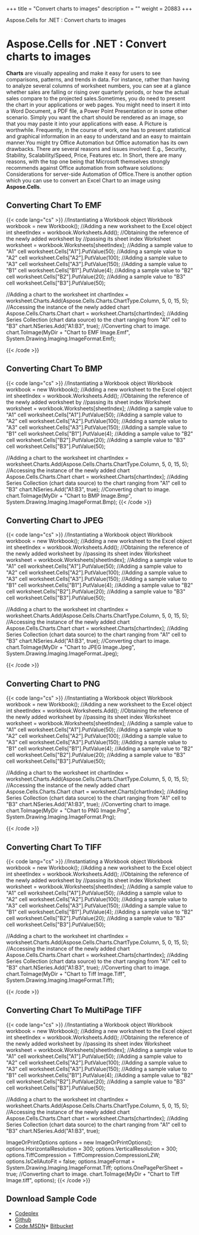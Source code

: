 +++
title = "Convert charts to images" 
description = "" 
weight = 20883 
+++

Aspose.Cells for .NET : Convert charts to images  

# Aspose.Cells for .NET : Convert charts to images


**Charts** are visually appealing and make it easy for users to see comparisons, patterns, and trends in data. For instance, rather than having to analyze several columns of worksheet numbers, you can see at a glance whether sales are falling or rising over quarterly periods, or how the actual sales compare to the projected sales.Sometimes, you do need to present the chart in your applications or web pages. You might need to insert it into a Word Document, a PDF file, a Power Point Presentation or in some other scenario. Simply you want the chart should be rendered as an image, so that you may paste it into your applications with ease. A Picture is worthwhile. Frequently, in the course of work, one has to present statistical and graphical information in an easy to understand and an easy to maintain manner.You might try Office Automation but Office automation has its own drawbacks. There are several reasons and issues involved: E.g., Security, Stability, Scalability/Speed, Price, Features etc. In Short, there are many reasons, with the top one being that Microsoft themselves strongly recommends against Office automation from software solutions: Considerations for server-side Automation of Office.There is another option which you can use to convert an Excel Chart to an image using **Aspose.Cells**.

## Converting Chart To EMF

{{< code lang="cs" >}}
//Instantiating a Workbook object
Workbook workbook = new Workbook();
//Adding a new worksheet to the Excel object
int sheetIndex = workbook.Worksheets.Add();
//Obtaining the reference of the newly added worksheet by
//passing its sheet index
Worksheet worksheet = workbook.Worksheets[sheetIndex];
//Adding a sample value to "A1" cell
worksheet.Cells["A1"].PutValue(50);
//Adding a sample value to "A2" cell
worksheet.Cells["A2"].PutValue(100);
//Adding a sample value to "A3" cell
worksheet.Cells["A3"].PutValue(150);
//Adding a sample value to "B1" cell
worksheet.Cells["B1"].PutValue(4);
//Adding a sample value to "B2" cell
worksheet.Cells["B2"].PutValue(20);
//Adding a sample value to "B3" cell
worksheet.Cells["B3"].PutValue(50);

//Adding a chart to the worksheet
int chartIndex = worksheet.Charts.Add(Aspose.Cells.Charts.ChartType.Column, 5, 0, 15, 5);
//Accessing the instance of the newly added chart
Aspose.Cells.Charts.Chart chart = worksheet.Charts[chartIndex];
//Adding Series Collection (chart data source) to the chart ranging from "A1" cell to "B3"
chart.NSeries.Add("A1:B3", true);
//Converting chart to image.
chart.ToImage(MyDir + "Chart to EMF Image.Emf", System.Drawing.Imaging.ImageFormat.Emf);

{{< /code >}}

## Converting Chart To BMP

{{< code lang="cs" >}}
//Instantiating a Workbook object
Workbook workbook = new Workbook();
//Adding a new worksheet to the Excel object
int sheetIndex = workbook.Worksheets.Add();
//Obtaining the reference of the newly added worksheet by
//passing its sheet index
Worksheet worksheet = workbook.Worksheets[sheetIndex];
//Adding a sample value to "A1" cell
worksheet.Cells["A1"].PutValue(50);
//Adding a sample value to "A2" cell
worksheet.Cells["A2"].PutValue(100);
//Adding a sample value to "A3" cell
worksheet.Cells["A3"].PutValue(150);
//Adding a sample value to "B1" cell
worksheet.Cells["B1"].PutValue(4);
//Adding a sample value to "B2" cell
worksheet.Cells["B2"].PutValue(20);
//Adding a sample value to "B3" cell
worksheet.Cells["B3"].PutValue(50);

//Adding a chart to the worksheet
int chartIndex = worksheet.Charts.Add(Aspose.Cells.Charts.ChartType.Column, 5, 0, 15, 5);
//Accessing the instance of the newly added chart
Aspose.Cells.Charts.Chart chart = worksheet.Charts[chartIndex];
//Adding Series Collection (chart data source) to the chart ranging from "A1" cell to "B3"
chart.NSeries.Add("A1:B3", true);
//Converting chart to image.
chart.ToImage(MyDir + "Chart to BMP Image.Bmp", System.Drawing.Imaging.ImageFormat.Bmp);
{{< /code >}}

## Converting Chart to JPEG

{{< code lang="cs" >}}
//Instantiating a Workbook object
Workbook workbook = new Workbook();
//Adding a new worksheet to the Excel object
int sheetIndex = workbook.Worksheets.Add();
//Obtaining the reference of the newly added worksheet by
//passing its sheet index
Worksheet worksheet = workbook.Worksheets[sheetIndex];
//Adding a sample value to "A1" cell
worksheet.Cells["A1"].PutValue(50);
//Adding a sample value to "A2" cell
worksheet.Cells["A2"].PutValue(100);
//Adding a sample value to "A3" cell
worksheet.Cells["A3"].PutValue(150);
//Adding a sample value to "B1" cell
worksheet.Cells["B1"].PutValue(4);
//Adding a sample value to "B2" cell
worksheet.Cells["B2"].PutValue(20);
//Adding a sample value to "B3" cell
worksheet.Cells["B3"].PutValue(50);

//Adding a chart to the worksheet
int chartIndex = worksheet.Charts.Add(Aspose.Cells.Charts.ChartType.Column, 5, 0, 15, 5);
//Accessing the instance of the newly added chart
Aspose.Cells.Charts.Chart chart = worksheet.Charts[chartIndex];
//Adding Series Collection (chart data source) to the chart ranging from "A1" cell to "B3"
chart.NSeries.Add("A1:B3", true);
//Converting chart to image.
chart.ToImage(MyDir + "Chart to JPEG Image.Jpeg", System.Drawing.Imaging.ImageFormat.Jpeg);

{{< /code >}}

## Converting Chart to PNG

{{< code lang="cs" >}}
//Instantiating a Workbook object
Workbook workbook = new Workbook();
//Adding a new worksheet to the Excel object
int sheetIndex = workbook.Worksheets.Add();
//Obtaining the reference of the newly added worksheet by
//passing its sheet index
Worksheet worksheet = workbook.Worksheets[sheetIndex];
//Adding a sample value to "A1" cell
worksheet.Cells["A1"].PutValue(50);
//Adding a sample value to "A2" cell
worksheet.Cells["A2"].PutValue(100);
//Adding a sample value to "A3" cell
worksheet.Cells["A3"].PutValue(150);
//Adding a sample value to "B1" cell
worksheet.Cells["B1"].PutValue(4);
//Adding a sample value to "B2" cell
worksheet.Cells["B2"].PutValue(20);
//Adding a sample value to "B3" cell
worksheet.Cells["B3"].PutValue(50);

//Adding a chart to the worksheet
int chartIndex = worksheet.Charts.Add(Aspose.Cells.Charts.ChartType.Column, 5, 0, 15, 5);
//Accessing the instance of the newly added chart
Aspose.Cells.Charts.Chart chart = worksheet.Charts[chartIndex];
//Adding Series Collection (chart data source) to the chart ranging from "A1" cell to "B3"
chart.NSeries.Add("A1:B3", true);
//Converting chart to image.
chart.ToImage(MyDir + "Chart to PNG Image.Png", System.Drawing.Imaging.ImageFormat.Png);

{{< /code >}}

## Converting Chart To TIFF

{{< code lang="cs" >}}
//Instantiating a Workbook object
Workbook workbook = new Workbook();
//Adding a new worksheet to the Excel object
int sheetIndex = workbook.Worksheets.Add();
//Obtaining the reference of the newly added worksheet by
//passing its sheet index
Worksheet worksheet = workbook.Worksheets[sheetIndex];
//Adding a sample value to "A1" cell
worksheet.Cells["A1"].PutValue(50);
//Adding a sample value to "A2" cell
worksheet.Cells["A2"].PutValue(100);
//Adding a sample value to "A3" cell
worksheet.Cells["A3"].PutValue(150);
//Adding a sample value to "B1" cell
worksheet.Cells["B1"].PutValue(4);
//Adding a sample value to "B2" cell
worksheet.Cells["B2"].PutValue(20);
//Adding a sample value to "B3" cell
worksheet.Cells["B3"].PutValue(50);

//Adding a chart to the worksheet
int chartIndex = worksheet.Charts.Add(Aspose.Cells.Charts.ChartType.Column, 5, 0, 15, 5);
//Accessing the instance of the newly added chart
Aspose.Cells.Charts.Chart chart = worksheet.Charts[chartIndex];
//Adding Series Collection (chart data source) to the chart ranging from "A1" cell to "B3"
chart.NSeries.Add("A1:B3", true);
//Converting chart to image.
chart.ToImage(MyDir + "Chart to Tiff Image.Tiff", System.Drawing.Imaging.ImageFormat.Tiff);

{{< /code >}}

## Converting Chart To MultiPage TIFF

{{< code lang="cs" >}}
//Instantiating a Workbook object
Workbook workbook = new Workbook();
//Adding a new worksheet to the Excel object
int sheetIndex = workbook.Worksheets.Add();
//Obtaining the reference of the newly added worksheet by
//passing its sheet index
Worksheet worksheet = workbook.Worksheets[sheetIndex];
//Adding a sample value to "A1" cell
worksheet.Cells["A1"].PutValue(50);
//Adding a sample value to "A2" cell
worksheet.Cells["A2"].PutValue(100);
//Adding a sample value to "A3" cell
worksheet.Cells["A3"].PutValue(150);
//Adding a sample value to "B1" cell
worksheet.Cells["B1"].PutValue(4);
//Adding a sample value to "B2" cell
worksheet.Cells["B2"].PutValue(20);
//Adding a sample value to "B3" cell
worksheet.Cells["B3"].PutValue(50);

//Adding a chart to the worksheet
int chartIndex = worksheet.Charts.Add(Aspose.Cells.Charts.ChartType.Column, 5, 0, 15, 5);
//Accessing the instance of the newly added chart
Aspose.Cells.Charts.Chart chart = worksheet.Charts[chartIndex];
//Adding Series Collection (chart data source) to the chart ranging from "A1" cell to "B3"
chart.NSeries.Add("A1:B3", true);

ImageOrPrintOptions options = new ImageOrPrintOptions();
options.HorizontalResolution = 300;
options.VerticalResolution = 300;
options.TiffCompression = TiffCompression.CompressionLZW;
options.IsCellAutoFit = false;
options.ImageFormat = System.Drawing.Imaging.ImageFormat.Tiff;
options.OnePagePerSheet = true;
//Converting chart to image.
chart.ToImage(MyDir + "Chart to Tiff Image.tiff", options);
{{< /code >}}

## Download Sample Code

*   [Codeplex](https://asposecellsopenxml.codeplex.com/releases/view/619160)
*   [Github](https://github.com/aspose-cells/Aspose.Cells-for-.NET/releases/tag/MissingFeaturesOpenXMLExcelv1.1)
*   [Code.MSDN](https://code.msdn.microsoft.com/AsposeCells-Features-8fba7c3c)\* [Bitbucket](https://bitbucket.org/asposemarketplace/aspose-for-openxml/downloads/Converting%20Chart%20to%20Image%20%28Aspose.Cells%29.zip)

